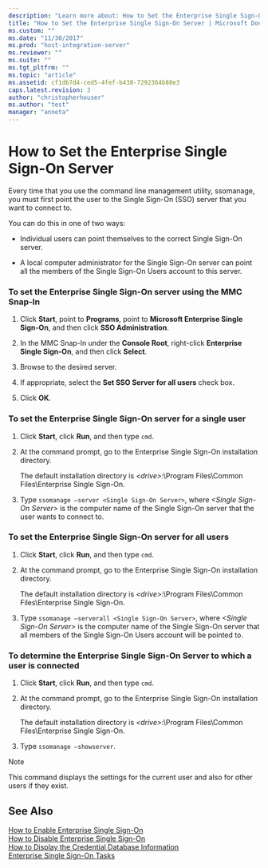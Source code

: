 ```yaml
---
description: "Learn more about: How to Set the Enterprise Single Sign-On Server"
title: "How to Set the Enterprise Single Sign-On Server | Microsoft Docs"
ms.custom: ""
ms.date: "11/30/2017"
ms.prod: "host-integration-server"
ms.reviewer: ""
ms.suite: ""
ms.tgt_pltfrm: ""
ms.topic: "article"
ms.assetid: cf1db7d4-ced5-4fef-b438-7292364b88e3
caps.latest.revision: 3
author: "christopherhouser"
ms.author: "test"
manager: "anneta"
---
```

# How to Set the Enterprise Single Sign-On Server
Every time that you use the command line management utility, ssomanage, you must first point the user to the Single Sign-On (SSO) server that you want to connect to.  
  
 You can do this in one of two ways:  
  
-   Individual users can point themselves to the correct Single Sign-On server.  
  
-   A local computer administrator for the Single Sign-On server can point all the members of the Single Sign-On Users account to this server.  
  
### To set the Enterprise Single Sign-On server using the MMC Snap-In  
  
1.  Click **Start**, point to **Programs**, point to **Microsoft Enterprise Single Sign-On**, and then click **SSO Administration**.  
  
2.  In the MMC Snap-In under the **Console Root**, right-click **Enterprise Single Sign-On**, and then click **Select**.  
  
3.  Browse to the desired server.  
  
4.  If appropriate, select the **Set SSO Server for all users** check box.  
  
5.  Click **OK**.  
  
### To set the Enterprise Single Sign-On server for a single user  
  
1.  Click **Start**, click **Run**, and then type `cmd`.  
  
2.  At the command prompt, go to the Enterprise Single Sign-On installation directory.  
  
     The default installation directory is *\<drive>*:\Program Files\Common Files\Enterprise Single Sign-On.  
  
3.  Type `ssomanage –server <Single Sign-On Server>`, where *\<Single Sign-On Server>* is the computer name of the Single Sign-On server that the user wants to connect to.  
  
### To set the Enterprise Single Sign-On server for all users  
  
1.  Click **Start**, click **Run**, and then type `cmd`.  
  
2.  At the command prompt, go to the Enterprise Single Sign-On installation directory.  
  
     The default installation directory is *\<drive>*:\Program Files\Common Files\Enterprise Single Sign-On.  
  
3.  Type `ssomanage –serverall <Single Sign-On Server>`, where *\<Single Sign-On Server>* is the computer name of the Single Sign-On server that all members of the Single Sign-On Users account will be pointed to.  
  
### To determine the Enterprise Single Sign-On Server to which a user is connected  
  
1.  Click **Start**, click **Run**, and then type `cmd`.  
  
2.  At the command prompt, go to the Enterprise Single Sign-On installation directory.  
  
     The default installation directory is *\<drive>*:\Program Files\Common Files\Enterprise Single Sign-On.  
  
3.  Type `ssomanage –showserver`.  
  
> [!NOTE]
>  This command displays the settings for the current user and also for other users if they exist.  
  
## See Also  
 [How to Enable Enterprise Single Sign-On](../esso/how-to-enable-enterprise-single-sign-on.md)   
 [How to Disable Enterprise Single Sign-On](../esso/how-to-disable-enterprise-single-sign-on.md)   
 [How to Display the Credential Database Information](../esso/how-to-display-the-credential-database-information.md)   
 [Enterprise Single Sign-On Tasks](../esso/enterprise-single-sign-on-tasks.md)
